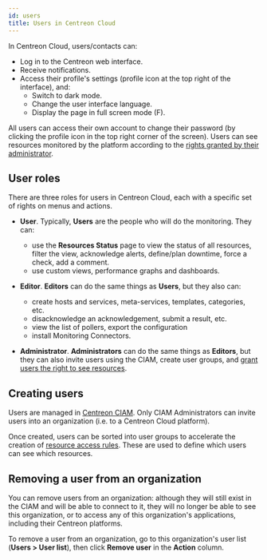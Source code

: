 ```yaml
---
id: users
title: Users in Centreon Cloud
---
```


In Centreon Cloud, users/contacts can:

* Log in to the Centreon web interface.
* Receive notifications.
* Access their profile's settings (profile icon at the top right of the interface), and:
  * Switch to dark mode.
  * Change the user interface language.
  * Display the page in full screen mode (F).

All users can access their own account to change their password (by clicking the profile icon in the top right corner of the screen). Users can see resources monitored by the platform according to the [rights granted by their administrator](../administration/resource_access.md).

## User roles

There are three roles for users in Centreon Cloud, each with a specific set of rights on menus and actions.

* **User**. Typically, **Users** are the people who will do the monitoring. They can:
  * use the **Resources Status** page to view the status of all resources, filter the view, acknowledge alerts, define/plan downtime, force a check, add a comment.
  * use custom views, performance graphs and dashboards.

* **Editor**. **Editors** can do the same things as **Users**, but they also can:
  * create hosts and services, meta-services, templates, categories, etc.
  * disacknowledge an acknowledgement, submit a result, etc.
  * view the list of pollers, export the configuration
  * install Monitoring Connectors.

* **Administrator**. **Administrators** can do the same things as **Editors**, but they can also invite users using the CIAM, create user groups, and [grant users the right to see resources](../administration/resource_access.md).

## Creating users

Users are managed in [Centreon CIAM](../ciam/ciam.md). Only CIAM Administrators can invite users into an organization (i.e. to a Centreon Cloud platform).

Once created, users can be sorted into user groups to accelerate the creation of [resource access rules](../administration/resource_access.md). These are used to define which users can see which resources.

## Removing a user from an organization

You can remove users from an organization: although they will still exist in the CIAM and will be able to connect to it, they will no longer be able to see this organization, or to access any of this organization's applications, including their Centreon platforms.

To remove a user from an organization, go to this organization's user list (**Users > User list**), then click **Remove user** in the **Action** column.
